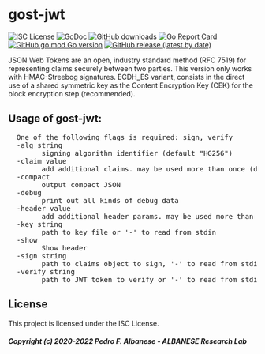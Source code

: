 # gost-jwt
[![ISC License](http://img.shields.io/badge/license-ISC-blue.svg)](https://github.com/pedroalbanese/gost-jwt/blob/master/LICENSE.md) 
[![GoDoc](https://godoc.org/github.com/pedroalbanese/gost-jwt?status.png)](http://godoc.org/github.com/pedroalbanese/gost-jwt)
[![GitHub downloads](https://img.shields.io/github/downloads/pedroalbanese/gost-jwt/total.svg?logo=github&logoColor=white)](https://github.com/pedroalbanese/gost-jwt/releases)
[![Go Report Card](https://goreportcard.com/badge/github.com/pedroalbanese/gost-jwt)](https://goreportcard.com/report/github.com/pedroalbanese/gost-jwt)
[![GitHub go.mod Go version](https://img.shields.io/github/go-mod/go-version/pedroalbanese/gost-jwt)](https://golang.org)
[![GitHub release (latest by date)](https://img.shields.io/github/v/release/pedroalbanese/gost-jwt)](https://github.com/pedroalbanese/gost-jwt/releases)

JSON Web Tokens are an open, industry standard method (RFC 7519) for representing claims securely between two parties. This version only works with HMAC-Streebog signatures. ECDH_ES variant, consists in the direct use of a shared symmetric key as the Content Encryption Key (CEK) for the block encryption step (recommended). 

## Usage of gost-jwt:
<pre>  One of the following flags is required: sign, verify
  -alg string
        signing algorithm identifier (default "HG256")
  -claim value
        add additional claims. may be used more than once (default {})
  -compact
        output compact JSON
  -debug
        print out all kinds of debug data
  -header value
        add additional header params. may be used more than once (default {})
  -key string
        path to key file or '-' to read from stdin
  -show
        Show header
  -sign string
        path to claims object to sign, '-' to read from stdin, or '+' to use only -claim args
  -verify string
        path to JWT token to verify or '-' to read from stdin
</pre>
        
## License

This project is licensed under the ISC License.

##### Copyright (c) 2020-2022 Pedro F. Albanese - ALBANESE Research Lab
